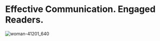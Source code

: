 # Effective Communication. Engaged Readers.

![woman-41201_640](https://user-images.githubusercontent.com/105296784/210022334-f40e6822-64cb-43da-b488-eb4972472286.png)
